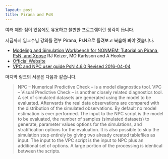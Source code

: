 ```yaml
---
layout: post
title: Pirana and PsN
---
```


여러 제한 점이 있음에도 유용하고 쓸만한 프로그램이란 생각이 듭니다.

지금까지 임교수님 강의를 전부 Pirana, PsN으로 돌려보고 복습해 봐야 겠습니다.

* [Modeling and Simulation Workbench for NONMEM: Tutorial on Pirana, PsN, and Xpose](http://onlinelibrary.wiley.com/doi/10.1038/psp.2013.24/pdf)
RJ Keizer, MO Karlsson and A Hooker
* [Official Website](http://www.pirana-software.com/)
* [VPC and NPC user guide PsN 4.6.0 Revised 2016-04-04](http://psn.sourceforge.net/pdfdocs/vpc_npc_userguide.pdf)

마지막 링크의 서문은 다음과 같습니다.

> NPC – Numerical Predictive Check – is a model diagnostics tool.
> VPC – Visual Predictive Check – is another closely related diagnostics tool.
A set of simulated datasets are generated using the model to be evaluated. Afterwards the real data observations are compared with the distribution of the simulated observations. By default no model estimation is ever performed. The input to the NPC script is the model to be evaluated, the number of samples (simulated datasets) to generate, parameter values options for the
simulations, and stratification options for the evaluation. It is also possible to skip the simulation step entirely by giving two already created tablefiles as input. The input to the VPC script is the input to NPC plus an additional set of options. A large portion of the processing is identical between the scripts.
